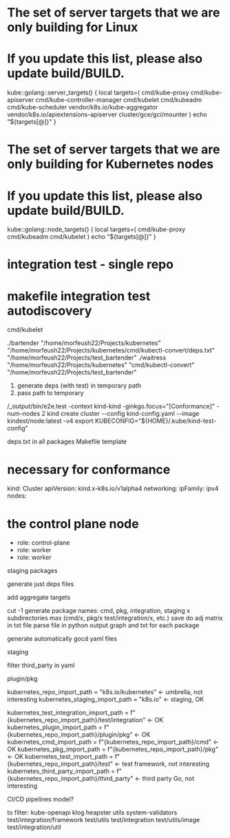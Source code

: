 # The set of server targets that we are only building for Linux
# If you update this list, please also update build/BUILD.
kube::golang::server_targets() {
  local targets=(
    cmd/kube-proxy
    cmd/kube-apiserver
    cmd/kube-controller-manager
    cmd/kubelet
    cmd/kubeadm
    cmd/kube-scheduler
    vendor/k8s.io/kube-aggregator
    vendor/k8s.io/apiextensions-apiserver
    cluster/gce/gci/mounter
  )
  echo "${targets[@]}"
}

# The set of server targets that we are only building for Kubernetes nodes
# If you update this list, please also update build/BUILD.
kube::golang::node_targets() {
  local targets=(
    cmd/kube-proxy
    cmd/kubeadm
    cmd/kubelet
  )
  echo "${targets[@]}"
}

# integration test - single repo
# makefile integration test autodiscovery

cmd/kubelet


./bartender "/home/morfeush22/Projects/kubernetes" "/home/morfeush22/Projects/kubernetes/cmd/kubectl-convert/deps.txt" "/home/morfeush22/Projects/test_bartender"
./waitress "/home/morfeush22/Projects/kubernetes" "cmd/kubectl-convert" "/home/morfeush22/Projects/test_bartender"

1. generate deps (with test) in temporary path
2. pass path to temporary

/_output/bin/e2e.test -context kind-kind -ginkgo.focus="\[Conformance\]" -num-nodes 2
kind create cluster --config kind-config.yaml --image kindest/node:latest -v4
export KUBECONFIG="${HOME}/.kube/kind-test-config"

deps.txt in all packages
Makefile template

# necessary for conformance
kind: Cluster
apiVersion: kind.x-k8s.io/v1alpha4
networking:
  ipFamily: ipv4
nodes:
# the control plane node
- role: control-plane
- role: worker
- role: worker

staging packages

generate just deps files

add aggregate targets

cut -1
generate package names: cmd, pkg, integration, staging
x subdirectories max (cmd/x, pkg/x test/integration/x, etc.)
save do adj matrix in txt file
parse file in python
output graph and txt for each package

generate automatically gocd yaml files

staging

filter third_party in yaml

plugin/pkg

kubernetes_repo_import_path = "k8s.io/kubernetes" <- umbrella, not interesting
kubernetes_staging_import_path = "k8s.io" <- staging, OK

kubernetes_test_integration_import_path = f"{kubernetes_repo_import_path}/test/integration" <- OK
kubernetes_plugin_import_path = f"{kubernetes_repo_import_path}/plugin/pkg" <- OK
kubernetes_cmd_import_path = f"{kubernetes_repo_import_path}/cmd" <- OK
kubernetes_pkg_import_path = f"{kubernetes_repo_import_path}/pkg" <- OK
kubernetes_test_import_path = f"{kubernetes_repo_import_path}/test" <- test framework, not interesting
kubernetes_third_party_import_path = f"{kubernetes_repo_import_path}/third_party" <- third party Go, not interesting

CI/CD pipelines model?

to filter:
kube-openapi
klog
heapster
utils
system-validators
test/integration/framework
test/utils
test/integration
test/utils/image
test/integration/util

